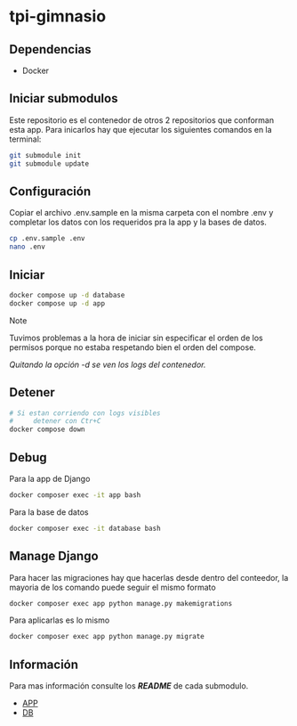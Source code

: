 # tpi-gimnasio

## Dependencias

- Docker

## Iniciar submodulos

Este repositorio es el contenedor de otros 2 repositorios que conforman esta app. Para inicarlos hay que ejecutar los siguientes comandos en la terminal:

```bash
git submodule init
git submodule update
```

## Configuración

Copiar el archivo .env.sample en la misma carpeta con el nombre .env y completar los datos con los requeridos pra la app y la bases de datos.

```bash
cp .env.sample .env
nano .env
```

## Iniciar

```bash
docker compose up -d database
docker compose up -d app
```

> [!NOTE]
> Tuvimos problemas a la hora de iniciar sin especificar el orden de los permisos porque no estaba respetando bien el orden del compose.

_Quitando la opción _-d_ se ven los logs del contenedor._

## Detener

```bash
# Si estan corriendo con logs visibles
#     detener con Ctr+C
docker compose down
```

## Debug

Para la app de Django

```bash
docker composer exec -it app bash
```

Para la base de datos

```bash
docker composer exec -it database bash
```

## Manage Django

Para hacer las migraciones hay que hacerlas desde dentro del conteedor, la mayoria de los comando puede seguir el mismo formato

```bash
docker composer exec app python manage.py makemigrations
```

Para aplicarlas es lo mismo

```bash
docker composer exec app python manage.py migrate
```

## Información

Para mas información consulte los ***README*** de cada submodulo.

- [APP](./app/README.md)
- [DB](./database/README.md)